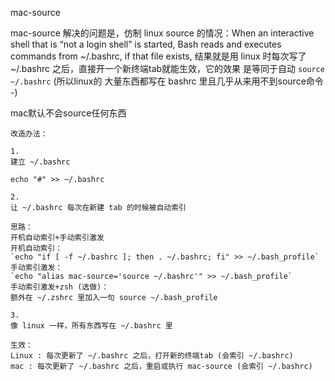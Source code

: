 
mac-source

mac-source 解决的问题是，仿制 linux source 的情况：When an interactive shell that is “not a login shell” is started, Bash reads and executes commands from ~/.bashrc, if that file exists, 结果就是用 linux 时每次写了 ~/.bashrc 之后，直接开一个新终端tab就能生效，它的效果 是等同于自动 `source ~/.bashrc` (所以linux的 大量东西都写在 bashrc 里且几乎从来用不到source命令 -)

mac默认不会source任何东西
```
改造办法：

1.
建立 ~/.bashrc

echo "#" >> ~/.bashrc

2.
让 ~/.bashrc 每次在新建 tab 的时候被自动索引

思路：
开机自动索引+手动索引激发
开机自动索引：
`echo "if [ -f ~/.bashrc ]; then . ~/.bashrc; fi" >> ~/.bash_profile`
手动索引激发：
`echo "alias mac-source='source ~/.bashrc'" >> ~/.bash_profile`
手动索引激发+zsh (选做)：
额外在 ~/.zshrc 里加入一句 source ~/.bash_profile

3.
像 linux 一样，所有东西写在 ~/.bashrc 里

生效：
Linux : 每次更新了 ~/.bashrc 之后，打开新的终端tab (会索引 ~/.bashrc)
mac : 每次更新了 ~/.bashrc 之后，重启或执行 mac-source (会索引 ~/.bashrc)
```
